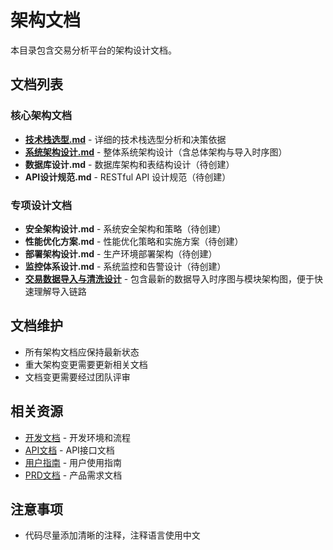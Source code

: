 # 架构文档

本目录包含交易分析平台的架构设计文档。

## 文档列表

### 核心架构文档

- **[技术栈选型.md](./技术栈选型.md)** - 详细的技术栈选型分析和决策依据
- **[系统架构设计.md](./系统架构设计.md)** - 整体系统架构设计（含总体架构与导入时序图）
- **数据库设计.md** - 数据库架构和表结构设计（待创建）
- **API设计规范.md** - RESTful API 设计规范（待创建）

### 专项设计文档

- **安全架构设计.md** - 系统安全架构和策略（待创建）
- **性能优化方案.md** - 性能优化策略和实施方案（待创建）
- **部署架构设计.md** - 生产环境部署架构（待创建）
- **监控体系设计.md** - 系统监控和告警设计（待创建）
- **[交易数据导入与清洗设计](./data-import-pipeline.md)** - 包含最新的数据导入时序图与模块架构图，便于快速理解导入链路

## 文档维护

- 所有架构文档应保持最新状态
- 重大架构变更需要更新相关文档
- 文档变更需要经过团队评审

## 相关资源

- [开发文档](../development/) - 开发环境和流程
- [API文档](../api/) - API接口文档
- [用户指南](../user-guide/) - 用户使用指南
- [PRD文档](../prd/) - 产品需求文档

## 注意事项

- 代码尽量添加清晰的注释，注释语言使用中文
